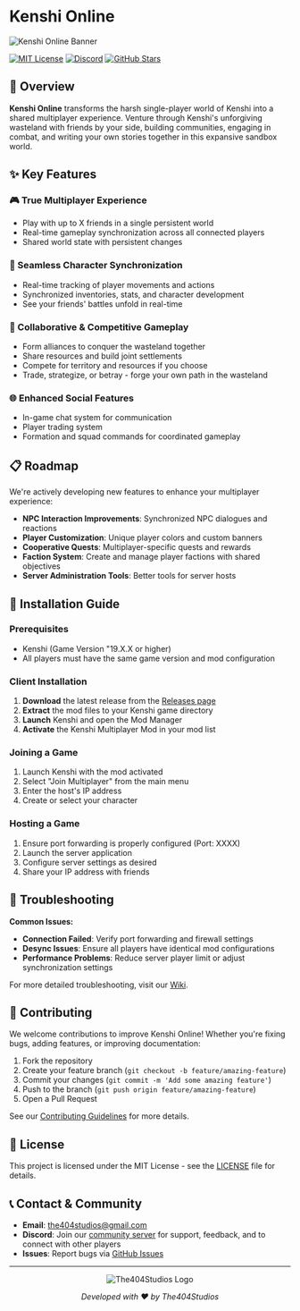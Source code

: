 # Kenshi Online

![Kenshi Online Banner](https://via.placeholder.com/800x200?text=Kenshi+Online+Multiplayer+Mod)

[![MIT License](https://img.shields.io/badge/License-MIT-blue.svg)](LICENSE)
[![Discord](https://img.shields.io/discord/YOUR_DISCORD_ID?color=7289DA&label=Discord&logo=discord&logoColor=white)]([https://discord.gg/yxMxFKD](https://discord.gg/rGkxuWK2))
[![GitHub Stars](https://img.shields.io/github/stars/The404Studios/Kenshi-Online?style=social)](https://github.com/The404Studios/Kenshi-Online)

## 🌟 Overview

**Kenshi Online** transforms the harsh single-player world of Kenshi into a shared multiplayer experience. Venture through Kenshi's unforgiving wasteland with friends by your side, building communities, engaging in combat, and writing your own stories together in this expansive sandbox world.

## ✨ Key Features

### 🎮 True Multiplayer Experience
- Play with up to X friends in a single persistent world
- Real-time gameplay synchronization across all connected players
- Shared world state with persistent changes

### 🔄 Seamless Character Synchronization
- Real-time tracking of player movements and actions
- Synchronized inventories, stats, and character development
- See your friends' battles unfold in real-time

### 🎯 Collaborative & Competitive Gameplay
- Form alliances to conquer the wasteland together
- Share resources and build joint settlements
- Compete for territory and resources if you choose
- Trade, strategize, or betray - forge your own path in the wasteland

### 🌐 Enhanced Social Features
- In-game chat system for communication
- Player trading system
- Formation and squad commands for coordinated gameplay

## 📋 Roadmap

We're actively developing new features to enhance your multiplayer experience:

- **NPC Interaction Improvements**: Synchronized NPC dialogues and reactions
- **Player Customization**: Unique player colors and custom banners
- **Cooperative Quests**: Multiplayer-specific quests and rewards
- **Faction System**: Create and manage player factions with shared objectives
- **Server Administration Tools**: Better tools for server hosts

## 🚀 Installation Guide

### Prerequisites
- Kenshi (Game Version "19.X.X or higher) 
- All players must have the same game version and mod configuration

### Client Installation
1. **Download** the latest release from the [Releases page](https://github.com/The404Studios/Kenshi-Online/releases)
2. **Extract** the mod files to your Kenshi game directory
3. **Launch** Kenshi and open the Mod Manager
4. **Activate** the Kenshi Multiplayer Mod in your mod list

### Joining a Game
1. Launch Kenshi with the mod activated
2. Select "Join Multiplayer" from the main menu
3. Enter the host's IP address
4. Create or select your character

### Hosting a Game
1. Ensure port forwarding is properly configured (Port: XXXX)
2. Launch the server application
3. Configure server settings as desired
4. Share your IP address with friends

## 🔧 Troubleshooting

**Common Issues:**
- **Connection Failed**: Verify port forwarding and firewall settings
- **Desync Issues**: Ensure all players have identical mod configurations
- **Performance Problems**: Reduce server player limit or adjust synchronization settings

For more detailed troubleshooting, visit our [Wiki](https://github.com/The404Studios/Kenshi-Online/wiki).

## 👥 Contributing

We welcome contributions to improve Kenshi Online! Whether you're fixing bugs, adding features, or improving documentation:

1. Fork the repository
2. Create your feature branch (`git checkout -b feature/amazing-feature`)
3. Commit your changes (`git commit -m 'Add some amazing feature'`)
4. Push to the branch (`git push origin feature/amazing-feature`)
5. Open a Pull Request

See our [Contributing Guidelines](CONTRIBUTING.md) for more details.

## 📝 License

This project is licensed under the MIT License - see the [LICENSE](LICENSE) file for details.

## 📞 Contact & Community

- **Email**: [the404studios@gmail.com](mailto:the404studios@gmail.com)
- **Discord**: Join our [community server](https://discord.gg/yxMxFKD) for support, feedback, and to connect with other players
- **Issues**: Report bugs via [GitHub Issues](https://github.com/The404Studios/Kenshi-Online/issues)

---

<div align="center">
  <img src="https://via.placeholder.com/60" alt="The404Studios Logo">
  <p><i>Developed with ❤️ by The404Studios</i></p>
</div>
